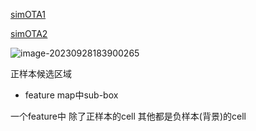 [simOTA1](https://zhuanlan.zhihu.com/p/394392992)

[simOTA2](https://blog.csdn.net/qq_37541097/article/details/125132817?spm=1001.2014.3001.5502)

![image-20230928183900265](https://zhangwenkang666.oss-cn-beijing.aliyuncs.com/image-20230928183900265.png)



正样本候选区域

- feature map中sub-box

  

一个feature中 除了正样本的cell 其他都是负样本(背景)的cell